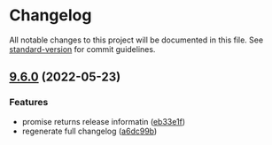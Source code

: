 # Changelog

All notable changes to this project will be documented in this file. See [standard-version](https://github.com/conventional-changelog/standard-version) for commit guidelines.

## [9.6.0](https://github.com/immobiliare/standard-version/compare/v9.5.0...v9.6.0) (2022-05-23)


### Features

* promise returns release informatin ([eb33e1f](https://github.com/immobiliare/standard-version/commit/eb33e1f03f8bdf62c30fd77e027137646490d7b2))
* regenerate full changelog ([a6dc99b](https://github.com/immobiliare/standard-version/commit/a6dc99b622ac33f20e5993b7d31527ddb778d139))
